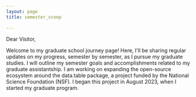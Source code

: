 ```yaml
---
layout: page
title: semester_scoop
  
---
```


Dear Visitor,

Welcome to my graduate school journey page! Here, I'll be sharing regular updates on my progress, semester by semester, as I pursue my graduate studies.
I will outline my semester goals and accomplishments related to my graduate assistantship. I am working on expanding the open-source ecosystem around the data.table package, a project funded by the National Science Foundation (NSF). I began this project in August 2023, when I started my graduate program.
